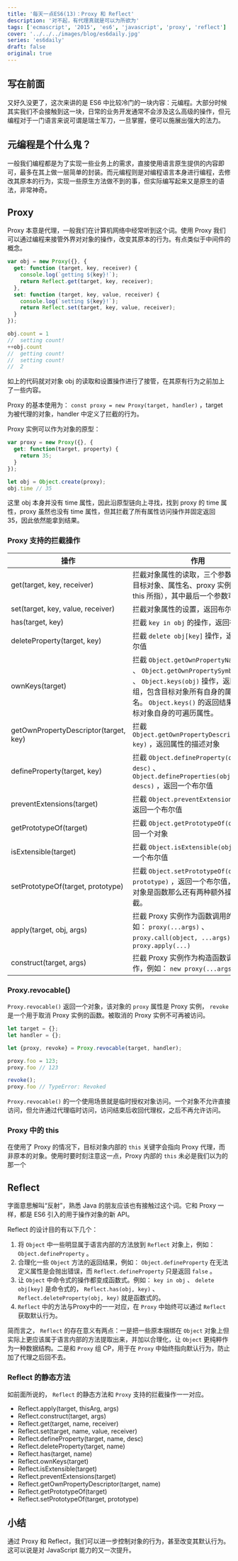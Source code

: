 ```yaml
---
title: '每天一点ES6(13)：Proxy 和 Reflect'
description: '对不起，有代理真就是可以为所欲为'
tags: ['ecmascript', '2015', 'es6', 'javascript', 'proxy', 'reflect']
cover: '../../../images/blog/es6daily.jpg'
series: 'es6daily'
draft: false
original: true
---
```


## 写在前面

又好久没更了，这次来讲的是 ES6 中比较冷门的一块内容：元编程。大部分时候其实我们不会接触到这一块，日常的业务开发通常不会涉及这么高级的操作，但元编程对于一门语言来说可谓是瑞士军刀，一旦掌握，便可以施展出强大的法力。

## 元编程是个什么鬼？

一般我们编程都是为了实现一些业务上的需求，直接使用语言原生提供的内容即可，最多在其上做一层简单的封装。而元编程则是对编程语言本身进行编程，去修改其原本的行为，实现一些原生方法做不到的事，但实际编写起来又是原生的语法，非常神奇。

## Proxy

Proxy 本意是代理，一般我们在计算机网络中经常听到这个词。使用 Proxy 我们可以通过编程来接管外界对对象的操作，改变其原本的行为。有点类似于中间件的概念。

```js
var obj = new Proxy({}, {
  get: function (target, key, receiver) {
    console.log(`getting ${key}!`);
    return Reflect.get(target, key, receiver);
  },
  set: function (target, key, value, receiver) {
    console.log(`setting ${key}!`);
    return Reflect.set(target, key, value, receiver);
  }
});

obj.count = 1
//  setting count!
++obj.count
//  getting count!
//  setting count!
//  2
```

如上的代码就对对象 obj 的读取和设置操作进行了接管，在其原有行为之前加上了一些内容。

Proxy 的基本使用为： `const proxy = new Proxy(target, handler)` ，target 为被代理的对象，handler 中定义了拦截的行为。

Proxy 实例可以作为对象的原型：

```js
var proxy = new Proxy({}, {
  get: function(target, property) {
    return 35;
  }
});

let obj = Object.create(proxy);
obj.time // 35
```

这里 obj 本身并没有 time 属性，因此沿原型链向上寻找，找到 proxy 的 time 属性，proxy 虽然也没有 time 属性，但其拦截了所有属性访问操作并固定返回 35，因此依然能拿到结果。

### Proxy 支持的拦截操作
| 操作 | 作用 |
|-|-|
| get(target, key, receiver) | 拦截对象属性的读取，三个参数分别为：目标对象、属性名、proxy 实例本身（即 this 所指），其中最后一个参数可选 |
| set(target, key, value, receiver) | 拦截对象属性的设置，返回布尔值 |
| has(target, key) | 拦截 `key in obj` 的操作，返回布尔值 |
| deleteProperty(target, key) | 拦截 `delete obj[key]` 操作，返回一个布尔值 |
| ownKeys(target) | 拦截 `Object.getOwnPropertyNames(obj)` 、 `Object.getOwnPropertySymbols(obj)` 、 `Object.keys(obj)` 操作，返回一个数组，包含目标对象所有自身的属性的属性名。 `Object.keys()` 的返回结果仅包括目标对象自身的可遍历属性。 |
| getOwnPropertyDescriptor(target, key) | 拦截 `Object.getOwnPropertyDescriptor(obj, key)` ，返回属性的描述对象 |
| defineProperty(target, key) | 拦截 `Object.defineProperty(obj, key, desc)` 、 `Object.defineProperties(obj, key, descs)` ，返回一个布尔值 |
| preventExtensions(target) | 拦截 `Object.preventExtensions(obj)` ，返回一个布尔值 |
| getPrototypeOf(target) | 拦截 `Object.getPrototypeOf(obj)` ，返回一个对象 |
| isExtensible(target) | 拦截 `Object.isExtensible(obj)` ，返回一个布尔值 |
| setPrototypeOf(target, prototype) | 拦截 `Object.setPrototypeOf(obj, prototype)` ，返回一个布尔值，如果目标对象是函数那么还有两种额外操作可以拦截。 |
| apply(target, obj, args) | 拦截 Proxy 实例作为函数调用的操作，例如： `proxy(...args)` 、 `proxy.call(object, ...args)` 、 `proxy.apply(...)`  |
| construct(target, args) | 拦截 Proxy 实例作为构造函数调用的操作，例如： `new proxy(...args)`  |

### Proxy.revocable()
 `Proxy.revocable()` 返回一个对象，该对象的 `proxy` 属性是 Proxy 实例， `revoke`  是一个用于取消 Proxy 实例的函数。被取消的 Proxy 实例不可再被访问。

```js
let target = {};
let handler = {};

let {proxy, revoke} = Proxy.revocable(target, handler);

proxy.foo = 123;
proxy.foo // 123

revoke();
proxy.foo // TypeError: Revoked
```

 `Proxy.revocable()` 的一个使用场景就是临时授权对象访问。一个对象不允许直接访问，但允许通过代理临时访问，访问结束后收回代理权，之后不再允许访问。

### Proxy 中的 this
在使用了 Proxy 的情况下，目标对象内部的 `this` 关键字会指向 Proxy 代理，而非原本的对象。使用时要时刻注意这一点，Proxy 内部的 `this` 未必是我们以为的那一个

## Reflect

字面意思解叫“反射”，熟悉 Java 的朋友应该也有接触过这个词。它和 Proxy 一样，都是 ES6 引入的用于操作对象的新 API。

Reflect 的设计目的有以下几个：

1. 将 `Object` 中一些明显属于语言内部的方法放到 `Reflect` 对象上，例如： `Object.defineProperty` 。
2. 合理化一些 `Object` 方法的返回结果，例如： `Object.defineProperty` 在无法定义属性是会抛出错误，而 `Reflect.defineProperty` 只是返回 `false` 。
3. 让 `Object` 中命令式的操作都变成函数式。例如： `key in obj` 、 `delete obj[key]` 是命令式的， `Reflect.has(obj, key)` 、 `Reflect.deleteProperty(obj, key)` 就是函数式的。
4. `Reflect` 中的方法与<spanc class='code'>Proxy</spanc>中的一一对应，在 `Proxy` 中始终可以通过 `Reflect` 获取默认行为。

简而言之， `Reflect` 的存在意义有两点：一是把一些原本捆绑在 `Object` 对象上但实际上更应该属于语言内部的方法提取出来，并加以合理化，让 `Object` 更纯粹作为一种数据结构。二是和 `Proxy` 组 CP，用于在 `Proxy` 中始终指向默认行为，防止加了代理之后回不去。

### Reflect 的静态方法

如前面所说的， `Reflect` 的静态方法和 `Proxy` 支持的拦截操作一一对应。

- Reflect.apply(target, thisArg, args)
- Reflect.construct(target, args)
- Reflect.get(target, name, receiver)
- Reflect.set(target, name, value, receiver)
- Reflect.defineProperty(target, name, desc)
- Reflect.deleteProperty(target, name)
- Reflect.has(target, name)
- Reflect.ownKeys(target)
- Reflect.isExtensible(target)
- Reflect.preventExtensions(target)
- Reflect.getOwnPropertyDescriptor(target, name)
- Reflect.getPrototypeOf(target)
- Reflect.setPrototypeOf(target, prototype)

## 小结

通过 Proxy 和 Reflect，我们可以进一步控制对象的行为，甚至改变其默认行为。这可以说是对 JavaScript 能力的又一次提升。
